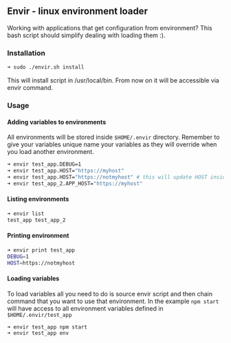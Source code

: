 ## Envir - linux environment loader

Working with applications that get configuration from environment? This bash script should simplify dealing with loading them :).

### Installation

```bash
➜ sudo ./envir.sh install
```

This will install script in /usr/local/bin. From now on it will be accessible via envir command.

### Usage

#### Adding variables to environments

All environments will be stored inside ```$HOME/.envir``` directory. Remember to give your variables unique name your variables  as they will override when you load another environment.

```bash
➜ envir test_app.DEBUG=1
➜ envir test_app.HOST="https://myhost"
➜ envir test_app.HOST="https://notmyhost" # this will update HOST inside test_app
➜ envir test_app_2.APP_HOST="https://myhost"
```

#### Listing environments

```bash
➜ envir list
test_app test_app_2
```
#### Printing environment

```bash
➜ envir print test_app
DEBUG=1
HOST=https://notmyhost
```


#### Loading variables

To load variables all you need to do is source envir script and then chain command that you want to use that environment. In the example ```npm start``` will have access to all environment variables defined in ```$HOME/.envir/test_app```

```bash
➜ envir test_app npm start
➜ envir test_app env
```



